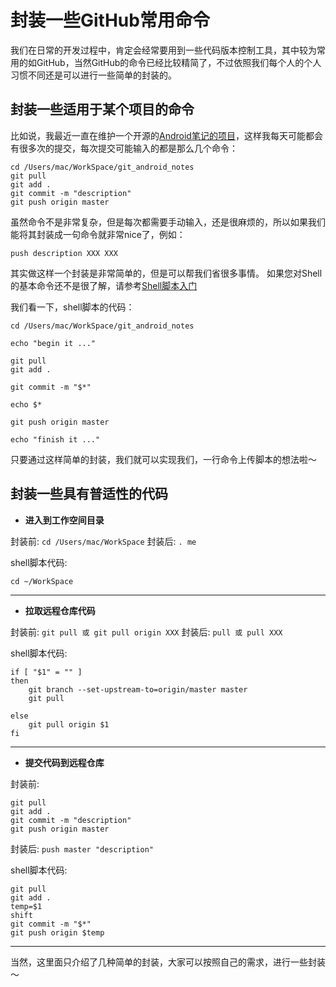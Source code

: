 # 封装一些GitHub常用命令


我们在日常的开发过程中，肯定会经常要用到一些代码版本控制工具，其中较为常用的如GitHub，当然GitHub的命令已经比较精简了，不过依照我们每个人的个人习惯不同还是可以进行一些简单的封装的。

## 封装一些适用于**某个项目**的命令

比如说，我最近一直在维护一个开源的[Android笔记的项目](https://github.com/linsir6/AndroidNote)，这样我每天可能都会有很多次的提交，每次提交可能输入的都是那么几个命令：

```
cd /Users/mac/WorkSpace/git_android_notes
git pull
git add .
git commit -m "description"
git push origin master
```

虽然命令不是非常复杂，但是每次都需要手动输入，还是很麻烦的，所以如果我们能将其封装成一句命令就非常nice了，例如：

```
push description XXX XXX
```

其实做这样一个封装是非常简单的，但是可以帮我们省很多事情。
如果您对Shell的基本命令还不是很了解，请参考[Shell脚本入门](https://github.com/linsir6/AndroidNote/blob/master/Shell%E8%84%9A%E6%9C%AC%E7%9B%B8%E5%85%B3/%E4%B8%80%E7%AF%87%E6%96%87%E7%AB%A0%E5%AD%A6%E6%87%82Shell%E8%84%9A%E6%9C%AC.md)

我们看一下，shell脚本的代码：

```
cd /Users/mac/WorkSpace/git_android_notes

echo "begin it ..."

git pull
git add .

git commit -m "$*"	

echo $*
		
git push origin master

echo "finish it ..."
```

只要通过这样简单的封装，我们就可以实现我们，一行命令上传脚本的想法啦～


## 封装一些具有普适性的代码

- **进入到工作空间目录**

封装前: ``cd /Users/mac/WorkSpace``
封装后: ``. me``

shell脚本代码:

```
cd ~/WorkSpace
```

----

- **拉取远程仓库代码**

封装前: ``git pull 或 git pull origin XXX``
封装后: ``pull 或 pull XXX``

shell脚本代码:

```
if [ "$1" = "" ]
then
	git branch --set-upstream-to=origin/master master
	git pull

else
	git pull origin $1
fi
```

----

- **提交代码到远程仓库**

封装前: 

```
git pull
git add .
git commit -m "description"
git push origin master 
```

封装后: ``push master "description"``

shell脚本代码:

```
git pull
git add .
temp=$1
shift
git commit -m "$*"
git push origin $temp
```

----

当然，这里面只介绍了几种简单的封装，大家可以按照自己的需求，进行一些封装～




